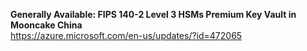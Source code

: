 **Generally Available: FIPS 140-2 Level 3 HSMs Premium Key Vault in Mooncake China**  
https://azure.microsoft.com/en-us/updates/?id=472065